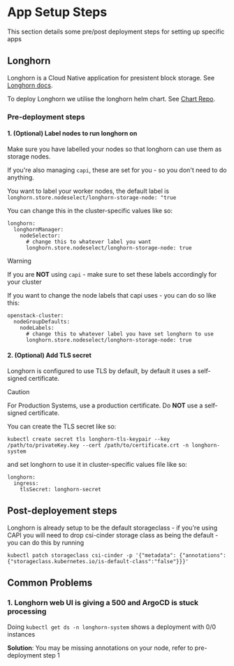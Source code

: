 # App Setup Steps

This section details some pre/post deployment steps for setting up specific apps

## Longhorn

Longhorn is a Cloud Native application for presistent block storage.  See [Longhorn docs](https://longhorn.io/docs/latest/).

To deploy Longhorn we utilise the longhorn helm chart. See [Chart Repo](https://github.com/longhorn/longhorn/tree/master/chart).

### Pre-deployment steps

#### 1. **(Optional)** Label nodes to run longhorn on

Make sure you have labelled your nodes so that longhorn can use them as storage nodes. 

If you're also managing `capi`, these are set for you - so you don't need to do anything.  

You want to label your worker nodes, the default label is `longhorn.store.nodeselect/longhorn-storage-node: "true`  

You can change this in the cluster-specific values like so:	

```	
longhorn:	
  longhornManager:	
    nodeSelector: 	
      # change this to whatever label you want	
      longhorn.store.nodeselect/longhorn-storage-node: true	
```	

> [!WARNING]
> If you are **NOT** using `capi` - make sure to set these labels accordingly for your cluster
 	

If you want to change the node labels that capi uses - you can do so like this: 

```	
openstack-cluster:	
  nodeGroupDefaults:	
    nodeLabels:	
      # change this to whatever label you have set longhorn to use	
      longhorn.store.nodeselect/longhorn-storage-node: true
```	

#### 2. **(Optional)** Add TLS secret 	

Longhorn is configured to use TLS by default, by default it uses a self-signed certificate.

> [!CAUTION]
> For Production Systems, use a production certificate.
> Do **NOT** use a self-signed certificate.

You can create the TLS secret like so:

```
kubectl create secret tls longhorn-tls-keypair --key /path/to/privateKey.key --cert /path/to/certificate.crt -n longhorn-system
```

and set longhorn to use it in cluster-specific values file like so:
```
longhorn:
  ingress:
    tlsSecret: longhorn-secret
```


## Post-deployement steps

Longhorn is already setup to be the default storageclass - if you're using CAPI you will need to drop csi-cinder storage class as being the default - you can do this by running

```
kubectl patch storageclass csi-cinder -p '{"metadata": {"annotations":{"storageclass.kubernetes.io/is-default-class":"false"}}}'
```

## Common Problems 

### 1. Longhorn web UI is giving a 500 and ArgoCD is stuck processing

Doing `kubectl get ds -n longhorn-system` shows a deployment with 0/0 instances

**Solution**:  You may be missing annotations on your node, refer to pre-deployment step 1
